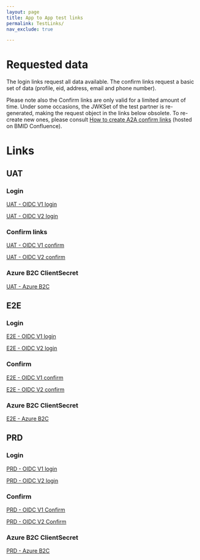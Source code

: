 ```yaml
---
layout: page
title: App to App test links
permalink: TestLinks/
nav_exclude: true

---
```


# Requested data

The login links request all data available.
The confirm links request a basic set of data (profile, eid, address, email and phone number).

Please note also the Confirm links are only valid for a limited amount of time. Under some occasions, the JWKSet of the test partner is re-generated, making the request object in the links below obsolete. To re-create new ones, please consult <a href="https://confluence.belgianmobileid.be/display/ITSME/How+to+create+A2A+Confirm+links" target="blank">How to create A2A confirm links</a> (hosted on BMID Confluence).

# Links

## UAT

### Login
<a href="https://uatmerchant.itsme.be%2Foidc%2Fauthorization%3Fredirect_uri%3Dhttps%253A%252F%252Fcore-emulators-ssl.default-clu01.mgmt.belgianmobileid.be%252Fopenidclient%252Fuat_OIDC_TEST1%252Fauthz_cb%26response_type%3Dcode%26client_id%3DOIDC_TEST1%26scope%3Dopenid%2Bservice%253AOIDC_TEST1_LOGIN%2Bprofile%2Bphone%2Bemail%2Baddress%2Beid%26state%3Danystate%26nonce%3Danonce%26prompt%3Dlogin%2Bconsent%26max_age%3D1%26claims%3D%7B%2522userinfo%2522%3A%7B%2522tag%3Asixdots.be%2C2020-03%3Aclaim_birthdate_as_string%2522%3Anull%2C%2522tag%3Asixdots.be%2C2016-06%3Aclaim_nationality%2522%3Anull%2C%2522tag%3Asixdots.be%2C2016-06%3Aclaim_eid%2522%3Anull%2C%2522tag%3Asixdots.be%2C2016-06%3Aclaim_city_of_birth%2522%3Anull%2C%2522tag%3Asixdots.be%2C2016-06%3Aclaim_country_of_birth%2522%3Anull%2C%2522tag%3Asixdots.be%2C2017-05%3Aclaim_device%2522%3Anull%2C%2522tag%3Asixdots.be%2C2017-05%3Aclaim_transaction_info%2522%3Anull%2C%2522tag%3Asixdots.be%2C2017-05%3Aclaim_photo%2522%3Anull%7D%7D" target="blank">UAT - OIDC V1 login</a>
      
<a href="https://Fidp.uat.itsme.services%2Fv2%2Fauthorization%3Fresponse_type%3Dcode%26client_id%3DOIDC_TEST1%26redirect_uri%3Dhttps%253A%252F%252Fcore-emulators-ssl.default-clu01.mgmt.belgianmobileid.be%252Fopenidclient%252Fuat_OIDC_TEST1_I18N%252Fauthz_cb_withPicture%26scope%3Dopenid%2Bservice%253AOIDC_TEST1_LOGIN_I18N%2Bprofile%2Bphone%2Bemail%2Baddress%2Beid%26state%3Danystate%26nonce%3Danonce%26prompt%3Dlogin%26max_age%3D1%26claims%3D%7B%2522userinfo%2522%3A%7B%2522http%3A%2F%2Fitsme.services%2Fv2%2Fclaim%2FBENationalNumber%2522%3Anull%2C%20%2522http%3A%2F%2Fitsme.services%2Fv2%2Fclaim%2Fclaim_citizenship%2522%3Anull%2C%2522http%3A%2F%2Fitsme.services%2Fv2%2Fclaim%2Fplace_of_birth%2522%3Anull%2C%2522http%3A%2F%2Fitsme.services%2Fv2%2Fclaim%2Fphysical_person_photo%2522%3Anull%2C%2522http%3A%2F%2Fitsme.services%2Fv2%2Fclaim%2Fbirthdate_as_string%2522%3Anull%2C%2522http%3A%2F%2Fitsme.services%2Fv2%2Fclaim%2Fclaim_device%2522%3Anull%2C%2522http%3A%2F%2Fitsme.services%2Fv2%2Fclaim%2Ftransaction_info%2522%3Anull%2C%2522http%3A%2F%2Fitsme.services%2Fv2%2Fclaim%2FvalidityFrom%2522%3Anull%2C%2522http%3A%2F%2Fitsme.services%2Fv2%2Fclaim%2FvalidityTo%2522%3Anull%2C%2522http%3A%2F%2Fitsme.services%2Fv2%2Fclaim%2FIDDocumentSN%2522%3Anull%2C%2522http%3A%2F%2Fitsme.services%2Fv2%2Fclaim%2FIDDocumentType%2522%3Anull%2C%2522http%3A%2F%2Fitsme.services%2Fv2%2Fclaim%2Fclaim_luxtrust_ssn%2522%3Anull%2C%2522http%3A%2F%2Fitsme.services%2Fv2%2Fclaim%2FBENationalNumber%2522%3Anull%2C%2522http%3A%2F%2Fitsme.services%2Fv2%2Fclaim%2Fclaim_nl_bsn%2522%3Anull%7D%7D" target="blank">UAT - OIDC V2 login</a>

### Confirm links
<a href="https://uatmerchant.itsme.be/oidc/authorization?response_type=code&client_id=OIDC_TEST1&redirect_uri=https%3A%2F%2Fcore-emulators-ssl.default-clu01.mgmt.belgianmobileid.be%2Fopenidclient%2Fuat_OIDC_TEST1%2Fauthz_cb&scope=openid+service%3AOIDC_TEST1_APPROVAL+profile+phone+email+address+eid&state=anystate&nonce=anonce&prompt=login+consent&max_age=1&claims=%7B%22userinfo%22%3A%7B%22name%22%3A%7B%22essential%22%3Atrue%7D%7D%7D&request_uri=https://belgianmobileid.github.io:443/slate/RequestObject_UAT_OIDCv1.json" target="blank">UAT - OIDC V1 confirm</a>

<a href="https://idp.uat.itsme.services/v2/authorization?response_type=code&client_id=OIDC_TEST1&redirect_uri=https%3A%2F%2Fcore-emulators-ssl.default-clu01.mgmt.belgianmobileid.be%2Fopenidclient%2Fuat_OIDC_TEST1_I18N%2Fauthz_cb_withPicture&scope=openid+service%3AOIDC_TEST1_APPROVAL_I18N+profile+phone+email+address+eid&state=anystate&nonce=anonce&prompt=login+consent&max_age=1&claims=%7B%22userinfo%22%3A%7B%22name%22%3A%7B%22essential%22%3Atrue%7D%7D%7D&request_uri=https://belgianmobileid.github.io:443/slate/RequestObject_UAT_OIDCv2.json" target="blank">UAT - OIDC V2 confirm</a>

### Azure B2C ClientSecret

<a href="https://itsmedigitalidb2cuat.b2clogin.com/itsmedigitalidb2cuat.onmicrosoft.com/oauth2/v2.0/authorize?p=B2C_1_itsme_test&client_id=97c86891-c64f-41e6-aeb5-fa73b6805959&nonce=defaultNonce&redirect_uri=https%3A%2F%2Fjwt.ms&scope=openid&response_type=id_token&prompt=login" target="blank">UAT - Azure B2C</a>

    
## E2E

### Login

<a href="https://e2emerchant.itsme.be/oidc/authorization?redirect_uri=https%3A%2F%2Fcore-emulators-ssl.default-clu01.mgmt.belgianmobileid.be%2Fopenidclient%2Fe2e_OIDC_TEST1%2Fauthz_cb&response_type=code&client_id=OIDC_TEST1&scope=openid+service%3AOIDC_TEST1_LOGIN+profile+phone+email+address+eid&state=anystate&nonce=anonce&prompt=login+consent&max_age=1%26claims%3D%7B%2522userinfo%2522%3A%7B%2522tag%3Asixdots.be%2C2020-03%3Aclaim_birthdate_as_string%2522%3Anull%2C%2522tag%3Asixdots.be%2C2016-06%3Aclaim_nationality%2522%3Anull%2C%2522tag%3Asixdots.be%2C2016-06%3Aclaim_eid%2522%3Anull%2C%2522tag%3Asixdots.be%2C2016-06%3Aclaim_city_of_birth%2522%3Anull%2C%2522tag%3Asixdots.be%2C2016-06%3Aclaim_country_of_birth%2522%3Anull%2C%2522tag%3Asixdots.be%2C2017-05%3Aclaim_device%2522%3Anull%2C%2522tag%3Asixdots.be%2C2017-05%3Aclaim_transaction_info%2522%3Anull%2C%2522tag%3Asixdots.be%2C2017-05%3Aclaim_photo%2522%3Anull%7D%7D" target="blank">E2E - OIDC V1 login</a>

<a href="https://idp.e2e.itsme.services/v2/authorization?response_type=code&client_id=OIDC_TEST1&redirect_uri=https%3A%2F%2Fcore-emulators-ssl.default-clu01.mgmt.belgianmobileid.be%2Fopenidclient%2Fe2e_OIDC_TEST1_I18N%2Fauthz_cb_withPicture%26scope%3Dopenid%2Bservice%3AOIDC_TEST1_LOGIN_I18N%2Bprofile%2Bphone%2Bemail%2Baddress%2Beid%26state%3Danystate%26nonce%3Danonce%26prompt%3Dlogin%2Bconsent%26max_age%3D1%26claims%3D%7B%22userinfo%22%3A%7B%22http%3A%2F%2Fitsme.services%2Fv2%2Fclaim%2FBENationalNumber%22%3Anull%2C%20%22http%3A%2F%2Fitsme.services%2Fv2%2Fclaim%2Fclaim_citizenship%22%3Anull%2C%22http%3A%2F%2Fitsme.services%2Fv2%2Fclaim%2Fplace_of_birth%22%3Anull%2C%22http%3A%2F%2Fitsme.services%2Fv2%2Fclaim%2Fphysical_person_photo%22%3Anull%2C%22http%3A%2F%2Fitsme.services%2Fv2%2Fclaim%2Fbirthdate_as_string%22%3Anull%2C%22http%3A%2F%2Fitsme.services%2Fv2%2Fclaim%2Fclaim_device%22%3Anull%2C%22http%3A%2F%2Fitsme.services%2Fv2%2Fclaim%2Ftransaction_info%22%3Anull%2C%22http%3A%2F%2Fitsme.services%2Fv2%2Fclaim%2FvalidityFrom%22%3Anull%2C%22http%3A%2F%2Fitsme.services%2Fv2%2Fclaim%2FvalidityTo%22%3Anull%2C%22http%3A%2F%2Fitsme.services%2Fv2%2Fclaim%2FIDDocumentSN%22%3Anull%2C%22http%3A%2F%2Fitsme.services%2Fv2%2Fclaim%2FIDDocumentType%22%3Anull%2C%22http%3A%2F%2Fitsme.services%2Fv2%2Fclaim%2Fclaim_luxtrust_ssn%22%3Anull%2C%22http%3A%2F%2Fitsme.services%2Fv2%2Fclaim%2FBENationalNumber%22%3Anull%2C%22http%3A%2F%2Fitsme.services%2Fv2%2Fclaim%2Fclaim_nl_bsn%22%3Anull%7D%7D" target="blank">E2E - OIDC V2 login</a>
      
### Confirm

<a href="https://e2emerchant.itsme.be/oidc/authorization?response_type=code&client_id=OIDC_TEST1&redirect_uri=https%3A%2F%2Fcore-emulators-ssl.default-clu01.mgmt.belgianmobileid.be%2Fopenidclient%2Fe2e_OIDC_TEST1%2Fauthz_cb&scope=openid+service%3AOIDC_TEST1_APPROVAL+profile+phone+email+address+eid&state=anystate&nonce=anonce&prompt=login+consent&max_age=1&claims=%7B%22userinfo%22%3A%7B%22name%22%3A%7B%22essential%22%3Atrue%7D%7D%7D&request_uri=https://belgianmobileid.github.io:443/slate/RequestObject_E2E_OIDCv1.json" target="blank">E2E - OIDC V1 confirm</a>

<a href="https://idp.e2e.itsme.services/v2/authorization?response_type=code&client_id=OIDC_TEST1&redirect_uri=https%3A%2F%2Fcore-emulators-ssl.default-clu01.mgmt.belgianmobileid.be%2Fopenidclient%2Fe2e_OIDC_TEST1_I18N%2Fauthz_cb_withPicture&scope=openid+service%3AOIDC_TEST1_APPROVAL_I18N+profile+phone+email+address+eid&state=anystate&nonce=anonce&prompt=login+consent&max_age=1&claims=%7B%22userinfo%22%3A%7B%22name%22%3A%7B%22essential%22%3Atrue%7D%7D%7D&request_uri=https://belgianmobileid.github.io:443/slate/RequestObject_E2E_OIDCv2.json" target="blank">E2E - OIDC V2 confirm</a>

### Azure B2C ClientSecret

<a href="https://itsmedigitalidb2ce2e.b2clogin.com/itsmedigitalidb2ce2e.onmicrosoft.com/oauth2/v2.0/authorize?p=B2C_1_itsme_userflow&client_id=e3ed773e-b123-46a3-86ba-721c37a7850d&nonce=defaultNonce&redirect_uri=https%3A%2F%2Fjwt.ms&scope=openid&response_type=id_token&prompt=login" target="blank">E2E - Azure B2C</a>

## PRD

### Login

<a href="https://merchant.itsme.be/oidc/authorization?redirect_uri=https%3A%2F%2Fcore-emulators-ssl.default-clu01.mgmt.belgianmobileid.be%2Fopenidclient%2Fprod_OIDC_TEST1%2Fauthz_cb&response_type=code&client_id=OIDC_TEST1&scope=openid+service%3AOIDC_TEST1_LOGIN+profile+eid+phone+email+address&state=anystate&nonce=anonce&prompt=login&max_age=1%26claims%3D%7B%2522userinfo%2522%3A%7B%2522tag%3Asixdots.be%2C2020-03%3Aclaim_birthdate_as_string%2522%3Anull%2C%2522tag%3Asixdots.be%2C2016-06%3Aclaim_nationality%2522%3Anull%2C%2522tag%3Asixdots.be%2C2016-06%3Aclaim_eid%2522%3Anull%2C%2522tag%3Asixdots.be%2C2016-06%3Aclaim_city_of_birth%2522%3Anull%2C%2522tag%3Asixdots.be%2C2016-06%3Aclaim_country_of_birth%2522%3Anull%2C%2522tag%3Asixdots.be%2C2017-05%3Aclaim_device%2522%3Anull%2C%2522tag%3Asixdots.be%2C2017-05%3Aclaim_transaction_info%2522%3Anull%2C%2522tag%3Asixdots.be%2C2017-05%3Aclaim_photo%2522%3Anull%7D%7D" target="blank">PRD - OIDC V1 login</a>
      
<a href="https://idp.prd.itsme.services%2Fv2%2Fauthorization%3Fresponse_type%3Dcode%26client_id%3DOIDC_TEST1%26redirect_uri%3Dhttps%253A%252F%252Fcore-emulators-ssl.default-clu01.mgmt.belgianmobileid.be%252Fopenidclient%252Fprod_OIDC_TEST1_I18N%252Fauthz_cb_withPicture%26scope%3Dopenid%2Bservice%253AOIDC_TEST1_LOGIN_I18N%2Bprofile%2Beid%2Bphone%2Bemail%2Baddress%26state%3Danystate%26nonce%3Danonce%26prompt%3Dlogin%26max_age%3D1%26claims%3D%7B%2522userinfo%2522%3A%7B%2522http%3A%2F%2Fitsme.services%2Fv2%2Fclaim%2FBENationalNumber%2522%3Anull%2C%20%2522http%3A%2F%2Fitsme.services%2Fv2%2Fclaim%2Fclaim_citizenship%2522%3Anull%2C%2522http%3A%2F%2Fitsme.services%2Fv2%2Fclaim%2Fplace_of_birth%2522%3Anull%2C%2522http%3A%2F%2Fitsme.services%2Fv2%2Fclaim%2Fphysical_person_photo%2522%3Anull%2C%2522http%3A%2F%2Fitsme.services%2Fv2%2Fclaim%2Fbirthdate_as_string%2522%3Anull%2C%2522http%3A%2F%2Fitsme.services%2Fv2%2Fclaim%2Fclaim_device%2522%3Anull%2C%2522http%3A%2F%2Fitsme.services%2Fv2%2Fclaim%2Ftransaction_info%2522%3Anull%2C%2522http%3A%2F%2Fitsme.services%2Fv2%2Fclaim%2FvalidityFrom%2522%3Anull%2C%2522http%3A%2F%2Fitsme.services%2Fv2%2Fclaim%2FvalidityTo%2522%3Anull%2C%2522http%3A%2F%2Fitsme.services%2Fv2%2Fclaim%2FIDDocumentSN%2522%3Anull%2C%2522http%3A%2F%2Fitsme.services%2Fv2%2Fclaim%2FIDDocumentType%2522%3Anull%2C%2522http%3A%2F%2Fitsme.services%2Fv2%2Fclaim%2Fclaim_luxtrust_ssn%2522%3Anull%2C%2522http%3A%2F%2Fitsme.services%2Fv2%2Fclaim%2FBENationalNumber%2522%3Anull%2C%2522http%3A%2F%2Fitsme.services%2Fv2%2Fclaim%2Fclaim_nl_bsn%2522%3Anull%7D%7D" target="blank">PRD - OIDC V2 login</a>

### Confirm

<a href="https://merchant.itsme.be/oidc/authorization?response_type=code&client_id=OIDC_TEST1&redirect_uri=https%3A%2F%2Fcore-emulators-ssl.default-clu01.mgmt.belgianmobileid.be%2Fopenidclient%2Fprod_OIDC_TEST1%2Fauthz_cb&scope=openid+service%3AOIDC_TEST1_APPROVAL+profile+phone+email+address+eid&state=anystate&nonce=anonce&prompt=login+consent&max_age=1&claims=%7B%22userinfo%22%3A%7B%22name%22%3A%7B%22essential%22%3Atrue%7D%7D%7D&request_uri=https://belgianmobileid.github.io:443/slate/RequestObject_PRD_OIDCv1.json" target="blank">PRD - OIDC V1 Confirm</a>

<a href="https://idp.prd.itsme.services/v2/authorization?response_type=code&client_id=OIDC_TEST1&redirect_uri=https%3A%2F%2Fcore-emulators-ssl.default-clu01.mgmt.belgianmobileid.be%2Fopenidclient%2Fprod_OIDC_TEST1_I18N%2Fauthz_cb_withPicture&scope=openid+service%3AOIDC_TEST1_APPROVAL_I18N+profile+phone+email+address+eid&state=anystate&nonce=anonce&prompt=login+consent&max_age=1&claims=%7B%22userinfo%22%3A%7B%22name%22%3A%7B%22essential%22%3Atrue%7D%7D%7D&request_uri=https://belgianmobileid.github.io:443/slate/RequestObject_PRD_OIDCv2.json" target="blank">PRD - OIDC V2 Confirm</a>

### Azure B2C ClientSecret

<a href="https://itsmedigitalidb2cprd.b2clogin.com/itsmedigitalidb2cprd.onmicrosoft.com/oauth2/v2.0/authorize?p=B2C_1_itsme_prd&client_id=16addb8f-1d28-476c-b2f5-f65a8ff660fe&nonce=defaultNonce&redirect_uri=https%3A%2F%2Fjwt.ms%2F&scope=openid&response_type=id_token&prompt=login" target="blank">PRD - Azure B2C</a>

